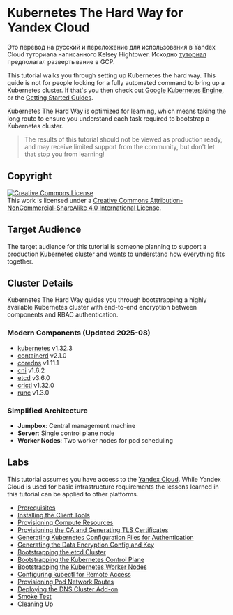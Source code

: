 # Kubernetes The Hard Way for Yandex Cloud

Это перевод на русский и переложение для использования в Yandex Cloud туториала написанного
Kelsey Hightower. Исходно [туториал](https://github.com/kelseyhightower/kubernetes-the-hard-way) предполагал
развертывание в GCP.

This tutorial walks you through setting up Kubernetes the hard way. This guide is not for people looking for a fully
automated command to bring up a Kubernetes cluster. If that's you then check
out [Google Kubernetes Engine](https://cloud.google.com/kubernetes-engine), or
the [Getting Started Guides](https://kubernetes.io/docs/setup).

Kubernetes The Hard Way is optimized for learning, which means taking the long route to ensure you understand each task
required to bootstrap a Kubernetes cluster.

> The results of this tutorial should not be viewed as production ready, and may receive limited support from the
> community, but don't let that stop you from learning!

## Copyright

<a rel="license" href="http://creativecommons.org/licenses/by-nc-sa/4.0/"><img alt="Creative Commons License" style="border-width:0" src="https://i.creativecommons.org/l/by-nc-sa/4.0/88x31.png" /></a><br />
This work is licensed under a <a rel="license" href="http://creativecommons.org/licenses/by-nc-sa/4.0/">Creative Commons
Attribution-NonCommercial-ShareAlike 4.0 International License</a>.

## Target Audience

The target audience for this tutorial is someone planning to support a production Kubernetes cluster and wants to
understand how everything fits together.

## Cluster Details

Kubernetes The Hard Way guides you through bootstrapping a highly available Kubernetes cluster with end-to-end
encryption between components and RBAC authentication.

### Modern Components (Updated 2025-08)

* [kubernetes](https://github.com/kubernetes/kubernetes) v1.32.3
* [containerd](https://github.com/containerd/containerd) v2.1.0
* [coredns](https://github.com/coredns/coredns) v1.11.1
* [cni](https://github.com/containernetworking/cni) v1.6.2
* [etcd](https://github.com/etcd-io/etcd) v3.6.0
* [crictl](https://github.com/kubernetes-sigs/cri-tools) v1.32.0
* [runc](https://github.com/opencontainers/runc) v1.3.0

### Simplified Architecture

* **Jumpbox**: Central management machine
* **Server**: Single control plane node
* **Worker Nodes**: Two worker nodes for pod scheduling

## Labs

This tutorial assumes you have access to the [Yandex Cloud](https://cloud.yandex.ru). While Yandex Cloud is used for
basic infrastructure requirements the lessons learned in this tutorial can be applied to other platforms.

* [Prerequisites](docs/01-prerequisites.md)
* [Installing the Client Tools](docs/02-client-tools.md)
* [Provisioning Compute Resources](docs/03-compute-resources.md)
* [Provisioning the CA and Generating TLS Certificates](docs/04-certificate-authority.md)
* [Generating Kubernetes Configuration Files for Authentication](docs/05-kubernetes-configuration-files.md)
* [Generating the Data Encryption Config and Key](docs/06-data-encryption-keys.md)
* [Bootstrapping the etcd Cluster](docs/07-bootstrapping-etcd.md)
* [Bootstrapping the Kubernetes Control Plane](docs/08-bootstrapping-kubernetes-controllers.md)
* [Bootstrapping the Kubernetes Worker Nodes](docs/09-bootstrapping-kubernetes-workers.md)
* [Configuring kubectl for Remote Access](docs/10-configuring-kubectl.md)
* [Provisioning Pod Network Routes](docs/11-pod-network-routes.md)
* [Deploying the DNS Cluster Add-on](docs/12-dns-addon.md)
* [Smoke Test](docs/13-smoke-test.md)
* [Cleaning Up](docs/14-cleanup.md)
